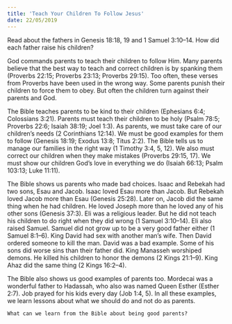 ```yaml
---
title: 'Teach Your Children To Follow Jesus'
date: 22/05/2019
---
```


Read about the fathers in Genesis 18:18, 19 and 1 Samuel 3:10–14. How did each father raise his children?

God commands parents to teach their children to follow Him. Many parents believe that the best way to teach and correct children is by spanking them (Proverbs 22:15; Proverbs 23:13; Proverbs 29:15). Too often, these verses from Proverbs have been used in the wrong way. Some parents punish their children to force them to obey. But often the children turn against their parents and God. 

The Bible teaches parents to be kind to their children (Ephesians 6:4; Colossians 3:21). Parents must teach their children to be holy (Psalm 78:5; Proverbs 22:6; Isaiah 38:19; Joel 1:3). As parents, we must take care of our children’s needs (2 Corinthians 12:14). We must be good examples for them to follow (Genesis 18:19; Exodus 13:8; Titus 2:2). The Bible tells us to manage our families in the right way (1 Timothy 3:4, 5, 12). We also must correct our children when they make mistakes (Proverbs 29:15, 17). We must show our children God’s love in everything we do (Isaiah 66:13; Psalm 103:13; Luke 11:11).
 
The Bible shows us parents who made bad choices. Isaac and Rebekah had two sons, Esau and Jacob. Isaac loved Esau more than Jacob. But Rebekah loved Jacob more than Esau (Genesis 25:28). Later on, Jacob did the same thing when he had children. He loved Joseph more than he loved any of his other sons (Genesis 37:3). Eli was a religious leader. But he did not teach his children to do right when they did wrong (1 Samuel 3:10–14). Eli also raised Samuel. Samuel did not grow up to be a very good father either (1 Samuel 8:1–6). King David had sex with another man’s wife. Then David ordered someone to kill the man. David was a bad example. Some of his sons did worse sins than their father did. King Manasseh worshiped demons. He killed his children to honor the demons (2 Kings 21:1–9). King Ahaz did the same thing (2 Kings 16:2–4).

The Bible also shows us good examples of parents too. Mordecai was a wonderful father to Hadassah, who also was named Queen Esther (Esther 2:7). Job prayed for his kids every day (Job 1:4, 5). In all these examples, we learn lessons about what we should do and not do as parents. 

`What can we learn from the Bible about being good parents?`